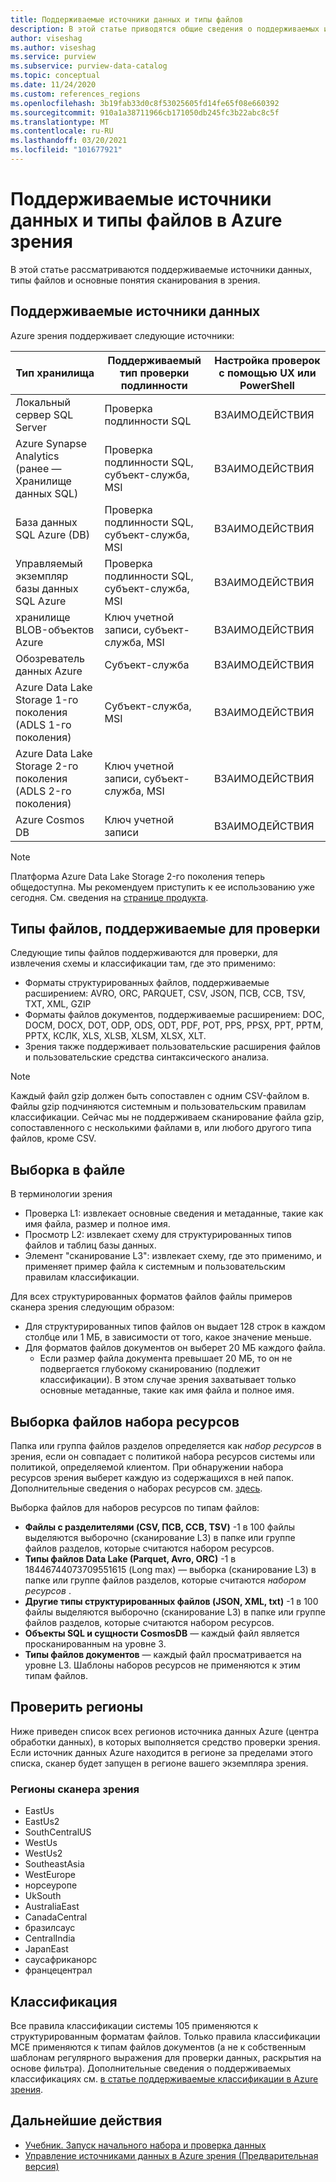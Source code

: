 ```yaml
---
title: Поддерживаемые источники данных и типы файлов
description: В этой статье приводятся общие сведения о поддерживаемых источниках данных и типах файлов в зрения.
author: viseshag
ms.author: viseshag
ms.service: purview
ms.subservice: purview-data-catalog
ms.topic: conceptual
ms.date: 11/24/2020
ms.custom: references_regions
ms.openlocfilehash: 3b19fab33d0c8f53025605fd14fe65f08e660392
ms.sourcegitcommit: 910a1a38711966cb171050db245fc3b22abc8c5f
ms.translationtype: MT
ms.contentlocale: ru-RU
ms.lasthandoff: 03/20/2021
ms.locfileid: "101677921"
---
```

# <a name="supported-data-sources-and-file-types-in-azure-purview"></a>Поддерживаемые источники данных и типы файлов в Azure зрения

В этой статье рассматриваются поддерживаемые источники данных, типы файлов и основные понятия сканирования в зрения.

## <a name="supported-data-sources"></a>Поддерживаемые источники данных

Azure зрения поддерживает следующие источники:

| Тип хранилища | Поддерживаемый тип проверки подлинности | Настройка проверок с помощью UX или PowerShell |
| ---------- | ------------------- | ------------------------------ |
| Локальный сервер SQL Server                   | Проверка подлинности SQL                        | ВЗАИМОДЕЙСТВИЯ                                |
| Azure Synapse Analytics (ранее — Хранилище данных SQL)            | Проверка подлинности SQL, субъект-служба, MSI               | ВЗАИМОДЕЙСТВИЯ                             |
| База данных SQL Azure (DB)                  | Проверка подлинности SQL, субъект-служба, MSI               | ВЗАИМОДЕЙСТВИЯ |
| Управляемый экземпляр базы данных SQL Azure      | Проверка подлинности SQL, субъект-служба, MSI               | ВЗАИМОДЕЙСТВИЯ    |
| хранилище BLOB-объектов Azure                       | Ключ учетной записи, субъект-служба, MSI | ВЗАИМОДЕЙСТВИЯ            |
| Обозреватель данных Azure                      | Субъект-служба                              | ВЗАИМОДЕЙСТВИЯ            |
| Azure Data Lake Storage 1-го поколения (ADLS 1-го поколения) | Субъект-служба, MSI                              | ВЗАИМОДЕЙСТВИЯ            |
| Azure Data Lake Storage 2-го поколения (ADLS 2-го поколения) | Ключ учетной записи, субъект-служба, MSI            | ВЗАИМОДЕЙСТВИЯ            |
| Azure Cosmos DB                          | Ключ учетной записи                                    | ВЗАИМОДЕЙСТВИЯ            |


> [!Note]
> Платформа Azure Data Lake Storage 2-го поколения теперь общедоступна. Мы рекомендуем приступить к ее использованию уже сегодня. См. сведения на [странице продукта](https://azure.microsoft.com/en-us/services/storage/data-lake-storage/).

## <a name="file-types-supported-for-scanning"></a>Типы файлов, поддерживаемые для проверки

Следующие типы файлов поддерживаются для проверки, для извлечения схемы и классификации там, где это применимо:

- Форматы структурированных файлов, поддерживаемые расширением: AVRO, ORC, PARQUET, CSV, JSON, ПСВ, ССВ, TSV, TXT, XML, GZIP
- Форматы файлов документов, поддерживаемые расширением: DOC, DOCM, DOCX, DOT, ODP, ODS, ODT, PDF, POT, PPS, PPSX, PPT, PPTM, PPTX, КСЛК, XLS, XLSB, XLSM, XLSX, XLT.
- Зрения также поддерживает пользовательские расширения файлов и пользовательские средства синтаксического анализа.
 
> [!Note]
> Каждый файл gzip должен быть сопоставлен с одним CSV-файлом в. Файлы gzip подчиняются системным и пользовательским правилам классификации. Сейчас мы не поддерживаем сканирование файла gzip, сопоставленного с несколькими файлами в, или любого другого типа файлов, кроме CSV. 

## <a name="sampling-within-a-file"></a>Выборка в файле

В терминологии зрения
- Проверка L1: извлекает основные сведения и метаданные, такие как имя файла, размер и полное имя.
- Просмотр L2: извлекает схему для структурированных типов файлов и таблиц базы данных.
- Элемент "сканирование L3": извлекает схему, где это применимо, и применяет пример файла к системным и пользовательским правилам классификации.

Для всех структурированных форматов файлов файлы примеров сканера зрения следующим образом:

- Для структурированных типов файлов он выдает 128 строк в каждом столбце или 1 МБ, в зависимости от того, какое значение меньше.
- Для форматов файлов документов он выберет 20 МБ каждого файла.
    - Если размер файла документа превышает 20 МБ, то он не подвергается глубокому сканированию (подлежит классификации). В этом случае зрения захватывает только основные метаданные, такие как имя файла и полное имя.

## <a name="resource-set-file-sampling"></a>Выборка файлов набора ресурсов

Папка или группа файлов разделов определяется как *набор ресурсов* в зрения, если он совпадает с политикой набора ресурсов системы или политикой, определяемой клиентом. При обнаружении набора ресурсов зрения выберет каждую из содержащихся в ней папок. Дополнительные сведения о наборах ресурсов см. [здесь](concept-resource-sets.md).

Выборка файлов для наборов ресурсов по типам файлов:

- **Файлы с разделителями (CSV, ПСВ, ССВ, TSV)** -1 в 100 файлы выделяются выборочно (сканирование L3) в папке или группе файлов разделов, которые считаются набором ресурсов.
- **Типы файлов Data Lake (Parquet, Avro, ORC)** -1 в 18446744073709551615 (Long max) — выборка (сканирование L3) в папке или группе файлов разделов, которые считаются *набором ресурсов* .
- **Другие типы структурированных файлов (JSON, XML, txt)** -1 в 100 файлы выделяются выборочно (сканирование L3) в папке или группе файлов разделов, которые считаются набором ресурсов.
- **Объекты SQL и сущности CosmosDB** — каждый файл является просканированным на уровне 3.
- **Типы файлов документов** — каждый файл просматривается на уровне L3. Шаблоны наборов ресурсов не применяются к этим типам файлов.

## <a name="scan-regions"></a>Проверить регионы
Ниже приведен список всех регионов источника данных Azure (центра обработки данных), в которых выполняется средство проверки зрения. Если источник данных Azure находится в регионе за пределами этого списка, сканер будет запущен в регионе вашего экземпляра зрения.
 
### <a name="purview-scanner-regions"></a>Регионы сканера зрения

- EastUs
- EastUs2 
- SouthCentralUS
- WestUs
- WestUs2
- SoutheastAsia
- WestEurope
- норсеуропе
- UkSouth
- AustraliaEast
- CanadaCentral
- бразилсаус
- CentralIndia
- JapanEast
- саусафриканорс
- францецентрал

## <a name="classification"></a>Классификация

Все правила классификации системы 105 применяются к структурированным форматам файлов. Только правила классификации MCE применяются к типам файлов документов (а не к собственным шаблонам регулярного выражения для проверки данных, раскрытия на основе фильтра). Дополнительные сведения о поддерживаемых классификациях см. [в статье поддерживаемые классификации в Azure зрения](supported-classifications.md).

## <a name="next-steps"></a>Дальнейшие действия

- [Учебник. Запуск начального набора и проверка данных](tutorial-scan-data.md)
- [Управление источниками данных в Azure зрения (Предварительная версия)](manage-data-sources.md)